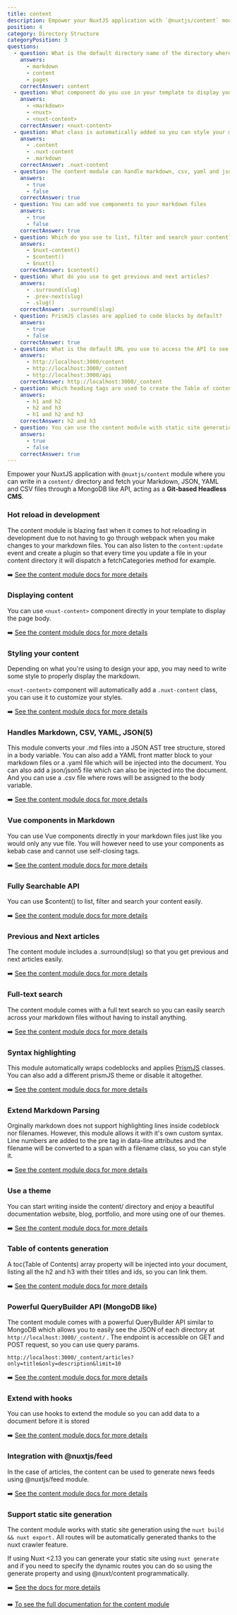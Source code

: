 ```yaml
---
title: content
description: Empower your NuxtJS application with `@nuxtjs/content` module where you can write in a `content/` directory and fetch your Markdown, JSON, YAML and CSV files through a MongoDB like API, acting as a **Git-based Headless CMS**.
position: 4
category: Directory Structure
categoryPosition: 3
questions:
  - question: What is the default directory name of the directory where you add your markdown files?
    answers:
      - markdown
      - content
      - pages
    correctAnswer: content
  - question: What component do you use in your template to display your markdown page body?
    answers:
      - <markdown>
      - <nuxt>
      - <nuxt-content>
    correctAnswer: <nuxt-content>
  - question: What class is automatically added so you can style your markdown?
    answers:
      - .content
      - .nuxt-content
      - .markdown
    correctAnswer: .nuxt-content
  - question: The content module can handle markdown, csv, yaml and json files
    answers:
      - true
      - false
    correctAnswer: true
  - question: You can add vue components to your markdown files
    answers:
      - true
      - false
    correctAnswer: true
  - question: Which do you use to list, filter and search your content?
    answers:
      - $nuxt-content()
      - $content()
      - $nuxt()
    correctAnswer: $content()
  - question: What do you use to get previous and next articles?
    answers:
      - .surround(slug)
      - .prev-next(slug)
      - .slug()
    correctAnswer: .surround(slug)
  - question: PrismJS classes are applied to code blocks by default?
    answers:
      - true
      - false
    correctAnswer: true
  - question: What is the default URL you use to access the API to see your JSON?
    answers: 
      - http://localhost:3000/content
      - http://localhost:3000/_content
      - http://localhost:3000/api
    correctAnswer: http://localhost:3000/_content
  - question: Which heading tags are used to create the Table of contents
    answers:
      - h1 and h2
      - h2 and h3
      - h1 and h2 and h3
    correctAnswer: h2 and h3
  - question: You can use the content module with static site generation
    answers:
      - true
      - false
    correctAnswer: true   
---
```


Empower your NuxtJS application with `@nuxtjs/content` module where you can write in a `content/` directory and fetch your Markdown, JSON, YAML and CSV files through a MongoDB like API, acting as a **Git-based Headless CMS**.

### Hot reload in development

The content module is blazing fast when it comes to hot reloading in development due to not having to go through webpack when you make changes to your markdown files. You can also  listen to the `content:update` event and create a plugin so that every time you update a file in your content directory it will dispatch a fetchCategories method for example.

➡️ [See the content module docs for more details](https://content.nuxtjs.org/advanced#handling-hot-reload)

### Displaying content

You can use `<nuxt-content>` component directly in your template to display the page body.

➡️ [See the content module docs for more details](https://content.nuxtjs.org/displaying#component)

### Styling your content

Depending on what you're using to design your app, you may need to write some style to properly display the markdown.

`<nuxt-content>` component will automatically add a `.nuxt-content` class, you can use it to customize your styles.

➡️ [See the content module docs for more details](https://content.nuxtjs.org/displaying#style)

### Handles Markdown, CSV, YAML, JSON(5)

This module converts your .md files into a JSON AST tree structure, stored in a body variable. You can also add a YAML front matter block to your markdown files or a .yaml file which will be injected into the document. You can also add a json/json5 file which can also be injected into the document. And you can use a .csv file where rows will be assigned to the body variable.

➡️ [See the content module docs for more details](https://content.nuxtjs.org/writing#markdown)

### Vue components in Markdown

You can use Vue components directly in your markdown files just like you would only any vue file. You will however need to use your components as kebab case and cannot use self-closing tags.

➡️ [See the content module docs for more details](https://content.nuxtjs.org/writing#vue-components)

### Fully Searchable API

You can use $content() to list, filter and search your content easily.

➡️ [See the content module docs for more details](https://content.nuxtjs.org/fetching#methods)

### Previous and Next articles

The content module includes a .surround(slug) so that you get previous and next articles easily.

➡️ [See the content module docs for more details](https://content.nuxtjs.org/fetching#surroundslug-options)

### Full-text search

The content module comes with a full text search so you can easily search across your markdown files without having to install anything.

➡️ [See the content module docs for more details](https://content.nuxtjs.org/fetching#searchfield-value)

### Syntax highlighting

This module automatically wraps codeblocks and applies [PrismJS](https://prismjs.com/) classes. You can also add a different prismJS theme or disable it altogether.

➡️ [See the content module docs for more details](https://content.nuxtjs.org/writing#syntax-highlighting)

### Extend Markdown Parsing

Orginally markdown does not support highlighting lines inside codeblock nor filenames. However, this module allows it with it's own custom syntax. Line numbers are added to the pre tag in data-line attributes and the filename will be converted to a span with a filename class, so you can style it.

➡️ [See the content module docs for more details](https://content.nuxtjs.org/writing#codeblocks)

### Use a theme

You can start writing inside the content/ directory and enjoy a beautiful documentation website, blog, portfolio, and more using one of our themes.

➡️ [See the content module docs for more details](https://content.nuxtjs.org/theme)

### Table of contents generation

A toc(Table of Contents) array property will be injected into your document, listing all the h2 and h3 with their titles and ids, so you can link them.

➡️ [See the content module docs for more details](https://content.nuxtjs.org/writing#table-of-contents)

### Powerful QueryBuilder API (MongoDB like)

The content module comes with a powerful QueryBuilder API similar to MongoDB which allows you to easily see the JSON of each directory at `http://localhost:3000/_content/` . The endpoint is accessible on GET and POST request, so you can use query params.

`http://localhost:3000/_content/articles?only=title&only=description&limit=10`

➡️ [See the content module docs for more details](https://content.nuxtjs.org/fetching#api)

### Extend with hooks

You can use hooks to extend the module so you can add data to a document before it is stored

➡️ [See the content module docs for more details](https://content.nuxtjs.org/advanced#hooks)

### Integration with @nuxtjs/feed

In the case of articles, the content can be used to generate news feeds using @nuxtjs/feed module.

➡️ [See the content module docs for more details](https://content.nuxtjs.org/advanced#integration-with-nuxtjsfeed)

### Support static site generation

The content module works with static site generation using the `nuxt build && nuxt export.` All routes will be automatically generated thanks to the nuxt crawler feature.

<base-alert>

If using Nuxt <2.13 you can generate your static site using `nuxt generate` and if you need to specify the dynamic routes you can do so using the generate property and using @nuxt/content programmatically.

</base-alert>

➡️ [See the docs for more details](https://content.nuxtjs.org/advanced#programmatic-usage)

➡️ [To see the full documentation for the content module](https://content.nuxtjs.org/)



<quiz :questions="questions"></quiz>

